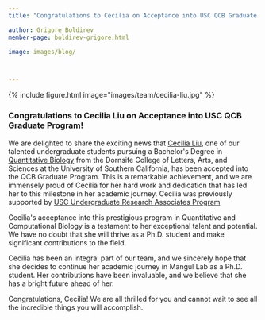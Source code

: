 ```yaml
---
title: "Congratulations to Cecilia on Acceptance into USC QCB Graduate Program!"

author: Grigore Boldirev
member-page: boldirev-grigore.html

image: images/blog/



---
```

{% include figure.html image="images/team/cecilia-liu.jpg" %}


### Congratulations to Cecilia Liu on Acceptance into USC QCB Graduate Program!
We are delighted to share the exciting news that [Cecilia Liu](https://mangul-lab-usc.github.io/members/liu-cecilia.html), one of our talented undergraduate students pursuing a Bachelor's Degree in [Quantitative Biology](https://www.qcb-dornsife.usc.edu/major) from the Dornsife College of Letters, Arts, and Sciences at the University of Southern California, has been accepted into the QCB Graduate Program. This is a remarkable achievement, and we are immensely proud of Cecilia for her hard work and dedication that has led her to this milestone in her academic journey. Cecilia was previously supported by [USC Undergraduate Research Associates Program](https://undergrad.usc.edu/faculty/urap/)

Cecilia's acceptance into this prestigious program in Quantitative and Computational Biology is a testament to her exceptional talent and potential. We have no doubt that she will thrive as a Ph.D. student and make significant contributions to the field.

Cecilia has been an integral part of our team, and we sincerely hope that she decides to continue her academic journey in Mangul Lab as a Ph.D. student. Her contributions have been invaluable, and we believe that she has a bright future ahead of her.

Congratulations, Cecilia! We are all thrilled for you and cannot wait to see all the incredible things you will accomplish.

